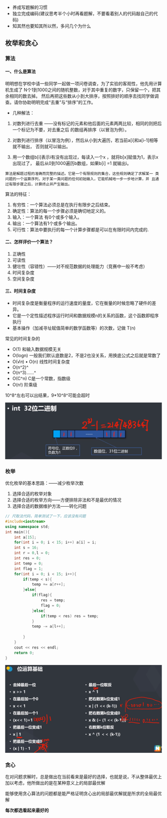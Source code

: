 

- 养成写题解的习惯
- 独立完成编码(建议思考半个小时再看题解，不要看着别人的代码敲自己的代码)
- 知其然也要知其所以然，多问几个为什么



## 枚举和贪心

### 算法

#### 一、什么是算法

明明想在学校中请一些同学一起做一项问卷调查，为了实验的客观性，他先用计算机生成了
N个1到1000之间的随机整数，对于其中重复的数字，只保留一个，把其余相同的数去掉。
然后再把这些数从小到大排序，按照排好的顺序去找同学做调查。请你协助明明完成“去重”与“排序”的工作。



- 几种解法：

1. 对数列进行去重
   ——没有标记的元素和他后面的元素两两比较，相同的则把后一个标记为不要，对去重之后
   的数组再排序（以冒泡为例）。

2. 对数列进行排序（以冒泡为例），然后从小到大遍历，若当前a[i]和a[i-1]相等就不输出，
   否则就可以输出。

3. 用一个数组b[i]表示i有没有出现过，每读入一个x ，就将b[x]赋值为1，表示x出现过了，
   最后从0到1000遍历b数组，如果b[i] =1 就输出i。



`算法是解题过程的准确而完整的描述。它是一个有限规则的集合，这些规则确定了求解某一
类问题的一个运算序列，对于某一类问题的任何初始输入，它能机械地一步一步地计算，并
且通过有限步骤之后，计算终止并产生输出。`

算法的特征：

1. 有穷性：一个算法必须总是在执行有限步之后结束。
2. 确定性：算法的每一个步骤必须是确切地定义的。
3. 输入：一个算法 有0个或多个输入。
4. 输出：一个算法有1个或多个输出。
5. 可行性：算法中要执行的每一个计算步骤都是可以在有限时间内完成的.



#### 二、怎样评价一个算法？

1. 正确性
2. 可读性
3. 健壮性（容错性）——对不规范数据的处理能力（竞赛中一般不考虑）
4. 时间复杂度
5. 空间复杂度

#### 三、时间复杂度

- 时间复杂度是衡量程序的运行速度的量度，它在衡量的时候忽略了硬件的差异。
- 它是一个定性描述程序运行时间和数据规模n的关系的函数，这个函数即程序执行
- 基本操作（加减寻址赋值简单的数学函数等）的次数，记做 T(n)



常见的时间复杂的

- O(1) 和输入数据规模无关
- O(logn) 一般我们默认底数是2，不是2也没关系，用换底公式之后就是常数了
- O(√𝑛) • O(n) 线性时间复杂度
- O(n^2)^
- O(n^3)……^
- O(C^n) C是一个常数，指数级
- O(n!) 阶乘级

10^8^左右可以出结果，9*10^8^可能会超时

![image-20200829094314386](牛客算法入门.assets/image-20200829094314386.png)

### 枚举

优化枚举的基本思路：——减少枚举次数
1. 选择合适的枚举对象
2. 选择合适的枚举方向——方便排除非法和不是最优的情况
3. 选择合适的数据维护方法——转化问题



```c++
// 尺取法代码，简单测试了一下，应该没有问题
#include<iostream>
using namespace std;
int main(){
    int a[15];
    for(int i = 0; i < 15; i++) a[i] = i;
    int s = 16;
    int r = 0,l = 0;
    int res = 0;
    int temp = 0;
    int flag = 1;
    for(int i = 0; i < 15; i++){
        if(temp < s){
            temp += a[r++];
        }else{
            if(flag){
                res = temp;
                flag = 0;
            }else{
                if(temp < res) res = temp;
            }
            temp -= a[l++];
            
        }
    }
    cout << res << endl;
    return 0;
}
```



![image-20200830160103967](牛客算法入门.assets/image-20200830160103967.png)



### 贪心

在对问题求解时，总是做出在当前看来是最好的选择，也就是说，不从整体最优上加以考虑，他所做出的是在某种意义上的局部最优解

能够使用贪心算法的问题都是能严格证明贪心出的局部最优解就是所求的全局最优解

**每次都选看起来最好的**






















